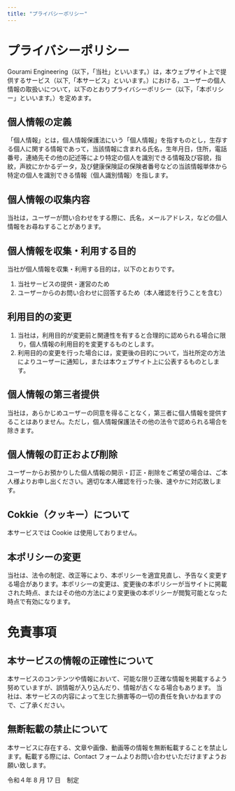```yaml
---
title: "プライバシーポリシー"
---
```


# プライバシーポリシー

Gourami Engineering（以下，「当社」といいます。）は，本ウェブサイト上で提供するサービス（以下,「本サービス」といいます。）における，ユーザーの個人情報の取扱いについて，以下のとおりプライバシーポリシー（以下，「本ポリシー」といいます。）を定めます。

## 個人情報の定義

「個人情報」とは，個人情報保護法にいう「個人情報」を指すものとし，生存する個人に関する情報であって，当該情報に含まれる氏名，生年月日，住所，電話番号，連絡先その他の記述等により特定の個人を識別できる情報及び容貌，指紋，声紋にかかるデータ，及び健康保険証の保険者番号などの当該情報単体から特定の個人を識別できる情報（個人識別情報）を指します。

## 個人情報の収集内容

当社は，ユーザーが問い合わせをする際に、氏名，メールアドレス，などの個人情報をお尋ねすることがあります。

## 個人情報を収集・利用する目的

当社が個人情報を収集・利用する目的は，以下のとおりです。

1. 当社サービスの提供・運営のため
2. ユーザーからのお問い合わせに回答するため（本人確認を行うことを含む）

## 利用目的の変更

1. 当社は，利用目的が変更前と関連性を有すると合理的に認められる場合に限り，個人情報の利用目的を変更するものとします。
2. 利用目的の変更を行った場合には，変更後の目的について，当社所定の方法によりユーザーに通知し，または本ウェブサイト上に公表するものとします。

## 個人情報の第三者提供

当社は，あらかじめユーザーの同意を得ることなく，第三者に個人情報を提供することはありません。ただし，個人情報保護法その他の法令で認められる場合を除きます。

## 個人情報の訂正および削除

ユーザーからお預かりした個人情報の開示・訂正・削除をご希望の場合は、ご本人様よりお申し出ください。適切な本人確認を行った後、速やかに対応致します。

## Cokkie（クッキー）について

本サービスでは Cookie は使用しておりません。

## 本ポリシーの変更

当社は、法令の制定、改正等により、本ポリシーを適宜見直し、予告なく変更する場合があります。本ポリシーの変更は、変更後の本ポリシーが当サイトに掲載された時点、またはその他の方法により変更後の本ポリシーが閲覧可能となった時点で有効になります。

# 免責事項

## 本サービスの情報の正確性について

本サービスのコンテンツや情報において、可能な限り正確な情報を掲載するよう努めていますが、誤情報が入り込んだり、情報が古くなる場合もあります。
当社は、本サービスの内容によって生じた損害等の一切の責任を負いかねますので、ご了承ください。

## 無断転載の禁止について

本サービスに存在する、文章や画像、動画等の情報を無断転載することを禁止します。転載する際には、Contact フォームよりお問い合わせいただけますようお願い致します。

令和４年 8 月 17 日　制定
